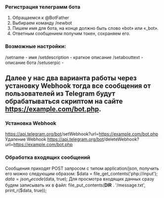 ### Регистрация телеграмм бота
1. Обращаемся к @BotFather
2. Выбираем команду /newbot
3. Пишем имя для бота, на конце должно быть слово «bot» или «_bot».
4. Ответным сообщением получим токен, сохраняем его.

### Возможные настройки:
/setname	- имя
/setdescription	- краткое описание
/setabouttext	- описание бота
/setuserpic	- 

## Далее у нас два варианта работы через установку Webhook тогда все сообщения от пользователей из Telegram будут обрабатываться скриптом на сайте https://example.com/bot.php.
### Установка Webhook 
https://api.telegram.org/bot<token>/setWebhook?url=https://example.com/bot.php
Удаление Webhook 
https://api.telegram.org/bot<token>/deleteWebhook?url=https://example.com/bot.php


### Обработка входящих сообщений
Сообщения приходят POST запросом с типом application/json, получить его можно следующим образом:
$data = file_get_contents('php://input');
$data = json_decode($data, true);
Для просмотра входящих данных сразу будем записывать их в файл:
file_put_contents(__DIR__ . '/message.txt', print_r($data, true));
